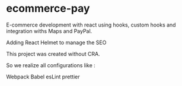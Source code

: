 # ecommerce-pay

E-commerce development with react using hooks, custom hooks and integration withs Maps and PayPal.

Adding React Helmet to manage the SEO

This project was created without CRA.

So we realize all configurations like :

Webpack
Babel
esLint
prettier




